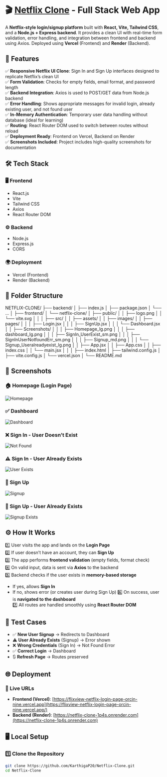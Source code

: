 # 🎬 [Netflix Clone](https://flixview-netflix-login-page-orcin-nine.vercel.app/) - Full Stack Web App

A **Netflix-style login/signup platform** built with **React, Vite, Tailwind CSS**, and a **Node.js + Express backend**. It provides a clean UI with real-time form validation, error handling, and integration between frontend and backend using Axios. Deployed using **Vercel** (Frontend) and **Render** (Backend).

## 🚀 Features

✅ **Responsive Netflix UI Clone**: Sign In and Sign Up interfaces designed to replicate Netflix’s clean UI  
✅ **Form Validation**: Checks for empty fields, email format, and password length  
✅ **Backend Integration**: Axios is used to POST/GET data from Node.js backend  
✅ **Error Handling**: Shows appropriate messages for invalid login, already existing user, and not found user  
✅ **In-Memory Authentication**: Temporary user data handling without database (ideal for learning)  
✅ **Routing**: React Router DOM used to switch between routes without reload  
✅ **Deployment Ready**: Frontend on Vercel, Backend on Render  
✅ **Screenshots Included**: Project includes high-quality screenshots for documentation  

## 🛠️ Tech Stack

### 🖥️ Frontend
- React.js
- Vite
- Tailwind CSS
- Axios
- React Router DOM

### ⚙️ Backend
- Node.js
- Express.js
- CORS

### 🌍 Deployment
- Vercel (Frontend)
- Render (Backend)

## 📂 Folder Structure

NETFLIX-CLONE/
├── backend/
│ ├── index.js
│ ├── package.json
│ └── ...
│
├── frontend/
│ └── netflix-clone/
│ ├── public/
│ │ ├── logo.png
│ │ └── vite.svg
│ │
│ ├── src/
│ │ ├── assets/
│ │ ├── images/
│ │ ├── pages/
│ │ │ ├── Login.jsx
│ │ │ ├── SignUp.jsx
│ │ │ └── Dashboard.jsx
│ │ ├── Screenshots/
│ │ │ ├── Homepage_lg.png
│ │ │ ├── dashboard_lg.png
│ │ │ ├── SignIn_UserExist_sm.png
│ │ │ ├── SignInUserNotfoundErr_sm.png
│ │ │ ├── Signup_md.png
│ │ │ └── Signup_Useralreadyexist_lg.png
│ │ ├── App.jsx
│ │ ├── App.css
│ │ ├── index.css
│ │ └── main.jsx
│ │
│ ├── index.html
│ ├── tailwind.config.js
│ ├── vite.config.js
│ └── vercel.json
│
└── README.md

## 📸 Screenshots

### 🏠 Homepage (Login Page)
![Homepage](src/Screenshots/Homepage_lg.png)

### ✅ Dashboard
![Dashboard](src/Screenshots/dashboard_lg.png)

### ❌ Sign In - User Doesn’t Exist
![Not Found](src/Screenshots/SignInUserNotfoundErr_sm.png)

### ⚠️ Sign In - User Already Exists
![User Exists](src/Screenshots/SignIn_UserExist_sm.png)

### 📝 Sign Up
![Signup](src/Screenshots/Signup_md.png)

### 🔁 Sign Up - User Already Exists
![Signup Exists](src/Screenshots/Signup_Useralreadyexist_lg.png)



## ⚙️ How It Works

1️⃣ User visits the app and lands on the **Login Page**  
2️⃣ If user doesn’t have an account, they can **Sign Up**  
3️⃣ The app performs **frontend validation** (empty fields, format check)  
4️⃣ On valid input, data is sent via **Axios** to the backend  
5️⃣ Backend checks if the user exists in **memory-based storage**
   - If yes, allows **Sign In**
   - If no, shows error (or creates user during Sign Up)
6️⃣ On success, user is **navigated to the dashboard**  
7️⃣ All routes are handled smoothly using **React Router DOM**


## 🧪 Test Cases

- ✅ **New User Signup** → Redirects to Dashboard  
- ⚠️ **User Already Exists** (Signup) → Error shown  
- ❌ **Wrong Credentials** (Sign In) → Not Found Error  
- ✅ **Correct Login** → Dashboard  
- 🔃 **Refresh Page** → Routes preserved

## 🌐 Deployment

### 🔗 Live URLs

- **Frontend (Vercel)**: [https://flixview-netflix-login-page-orcin-nine.vercel.app](https://flixview-netflix-login-page-orcin-nine.vercel.app/)  
- **Backend (Render)**: [https://netflix-clone-1p4s.onrender.com](https://netflix-clone-1p4s.onrender.com)


## 🖥️ Local Setup

### 1️⃣ Clone the Repository
```bash
git clone https://github.com/KarthigaP20/Netflix-Clone.git
cd Netflix-Clone




